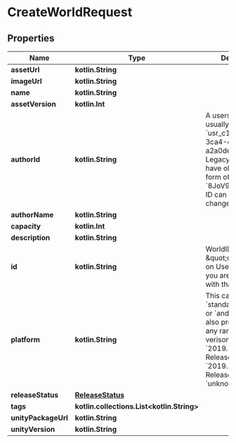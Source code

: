 
# CreateWorldRequest

## Properties
Name | Type | Description | Notes
------------ | ------------- | ------------- | -------------
**assetUrl** | **kotlin.String** |  | 
**imageUrl** | **kotlin.String** |  | 
**name** | **kotlin.String** |  | 
**assetVersion** | **kotlin.Int** |  |  [optional]
**authorId** | **kotlin.String** | A users unique ID, usually in the form of &#x60;usr_c1644b5b-3ca4-45b4-97c6-a2a0de70d469&#x60;. Legacy players can have old IDs in the form of &#x60;8JoV9XEdpo&#x60;. The ID can never be changed. |  [optional]
**authorName** | **kotlin.String** |  |  [optional]
**capacity** | **kotlin.Int** |  |  [optional]
**description** | **kotlin.String** |  |  [optional]
**id** | **kotlin.String** | WorldID be \&quot;offline\&quot; on User profiles if you are not friends with that user. |  [optional]
**platform** | **kotlin.String** | This can be &#x60;standalonewindows&#x60; or &#x60;android&#x60;, but can also pretty much be any random Unity verison such as &#x60;2019.2.4-801-Release&#x60; or &#x60;2019.2.2-772-Release&#x60; or even &#x60;unknownplatform&#x60;. |  [optional]
**releaseStatus** | [**ReleaseStatus**](ReleaseStatus.md) |  |  [optional]
**tags** | **kotlin.collections.List&lt;kotlin.String&gt;** |  |  [optional]
**unityPackageUrl** | **kotlin.String** |  |  [optional]
**unityVersion** | **kotlin.String** |  |  [optional]



